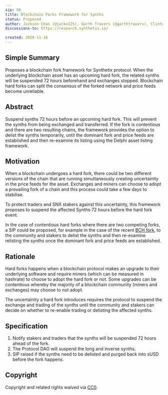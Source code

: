 ```yaml
---
sip: 96
title: Blockchain Forks Framework for Synths
status: Proposed
author: Jackson Chan (@jacko125), Garth Travers (@garthtravers), Clinton Ennis (@hav-noms)
discussions-to: https://research.synthetix.io/

created: 2020-11-16
---
```


<!--You can leave these HTML comments in your merged SIP and delete the visible duplicate text guides, they will not appear and may be helpful to refer to if you edit it again. This is the suggested template for new SIPs. Note that an SIP number will be assigned by an editor. When opening a pull request to submit your SIP, please use an abbreviated title in the filename, `sip-draft_title_abbrev.md`. The title should be 44 characters or less.-->

## Simple Summary

<!--"If you can't explain it simply, you don't understand it well enough." Simply describe the outcome the proposed changes intends to achieve. This should be non-technical and accessible to a casual community member.-->

Proposes a blockchain fork framework for Synthetix protocol. When the underlying blockchain asset has an upcoming hard fork, the related synths will be suspended 72 hours beforehand and exchanges stopped. Blockchain hard forks can split the consensus of the forked network and price feeds become unreliable.

## Abstract

<!--A short (~200 word) description of the proposed change, the abstract should clearly describe the proposed change. This is what *will* be done if the SIP is implemented, not *why* it should be done or *how* it will be done. If the SIP proposes deploying a new contract, write, "we propose to deploy a new contract that will do x".-->

Suspend synths 72 hours before an upcoming hard fork. This will prevent the synths from being exchanged and transferred. If the fork is contentious and there are two resulting chains, the framework provides the option to delist the synths temporarily, until the dominant fork and price feeds are established and then re-examine its listing using the Delphi asset listing framework.

## Motivation

<!--This is the problem statement. This is the *why* of the SIP. It should clearly explain *why* the current state of the protocol is inadequate.  It is critical that you explain *why* the change is needed, if the SIP proposes changing how something is calculated, you must address *why* the current calculation is innaccurate or wrong. This is not the place to describe how the SIP will address the issue!-->

When a blockchain undergoes a hard fork, there could be two different versions of the chain that are running simultaneously creating uncertainity in the price feeds for the asset. Exchanges and miners can choose to adopt a prevailing fork of a chain and this process could take a few days to stabilise.

To protect traders and SNX stakers against this uncertainty, this framework proposes to suspend the affected Synths 72 hours before the hard fork event.

In the case of contentious hard forks where there are two competing forks, a SIP could be proposed, for example in the case of the recent [BCH fork](.sip-95.md), to the community and stakers to delist the synths and then re-examine relisting the synths once the dominant fork and price feeds are established.

## Rationale

Hard forks happens when a blockchain protocol makes an upgrade to their underlying software and require miners (which can be measured in hashrate) to choose to adopt the hard fork or not. Some upgrades can be contentious whereby the majority of a blockchain community (miners and exchanges) may choose to not adopt.

The uncertainity a hard fork introduces requires the protocol to suspend the exchange and trading of the synths until the community and stakers can decide on whether to re-enable trading or delisting the affected synths.

## Specification

<!--The specification should describe the syntax and semantics of any new feature, there are five sections
1. Overview
2. Rationale
3. Technical Specification
4. Test Cases
5. Configurable Values
-->

1. Notify stakers and traders that the synths will be suspended 72 hours ahead of the fork.
2. The Protocol DAO will suspend the long and inverse synths.
3. SIP raised if the synths need to be delisted and purged back into sUSD before the fork happens.

## Copyright

Copyright and related rights waived via [CC0](https://creativecommons.org/publicdomain/zero/1.0/).
